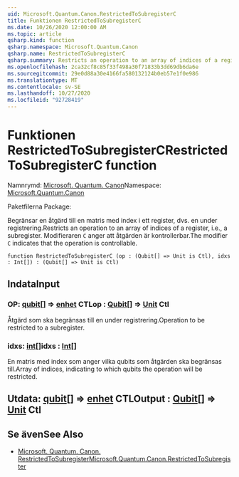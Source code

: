 ```yaml
---
uid: Microsoft.Quantum.Canon.RestrictedToSubregisterC
title: Funktionen RestrictedToSubregisterC
ms.date: 10/26/2020 12:00:00 AM
ms.topic: article
qsharp.kind: function
qsharp.namespace: Microsoft.Quantum.Canon
qsharp.name: RestrictedToSubregisterC
qsharp.summary: Restricts an operation to an array of indices of a register, i.e., a subregister. The modifier `C` indicates that the operation is controllable.
ms.openlocfilehash: 2ca32cf8c85f33f498a30f71833b3dd69db6da6e
ms.sourcegitcommit: 29e0d88a30e4166fa580132124b0eb57e1f0e986
ms.translationtype: MT
ms.contentlocale: sv-SE
ms.lasthandoff: 10/27/2020
ms.locfileid: "92728419"
---
```

# <a name="restrictedtosubregisterc-function"></a><span data-ttu-id="822ea-102">Funktionen RestrictedToSubregisterC</span><span class="sxs-lookup"><span data-stu-id="822ea-102">RestrictedToSubregisterC function</span></span>

<span data-ttu-id="822ea-103">Namnrymd: [Microsoft. Quantum. Canon](xref:Microsoft.Quantum.Canon)</span><span class="sxs-lookup"><span data-stu-id="822ea-103">Namespace: [Microsoft.Quantum.Canon](xref:Microsoft.Quantum.Canon)</span></span>

<span data-ttu-id="822ea-104">Paketfilerna [](https://nuget.org/packages/)</span><span class="sxs-lookup"><span data-stu-id="822ea-104">Package: [](https://nuget.org/packages/)</span></span>


<span data-ttu-id="822ea-105">Begränsar en åtgärd till en matris med index i ett register, dvs. en under registrering.</span><span class="sxs-lookup"><span data-stu-id="822ea-105">Restricts an operation to an array of indices of a register, i.e., a subregister.</span></span>
<span data-ttu-id="822ea-106">Modifieraren `C` anger att åtgärden är kontrollerbar.</span><span class="sxs-lookup"><span data-stu-id="822ea-106">The modifier `C` indicates that the operation is controllable.</span></span>

```qsharp
function RestrictedToSubregisterC (op : (Qubit[] => Unit is Ctl), idxs : Int[]) : (Qubit[] => Unit is Ctl)
```


## <a name="input"></a><span data-ttu-id="822ea-107">Indata</span><span class="sxs-lookup"><span data-stu-id="822ea-107">Input</span></span>

### <a name="op--qubit--unit-ctl"></a><span data-ttu-id="822ea-108">OP: [qubit](xref:microsoft.quantum.lang-ref.qubit)[] => [enhet](xref:microsoft.quantum.lang-ref.unit) CTL</span><span class="sxs-lookup"><span data-stu-id="822ea-108">op : [Qubit](xref:microsoft.quantum.lang-ref.qubit)[] => [Unit](xref:microsoft.quantum.lang-ref.unit) Ctl</span></span>

<span data-ttu-id="822ea-109">Åtgärd som ska begränsas till en under registrering.</span><span class="sxs-lookup"><span data-stu-id="822ea-109">Operation to be restricted to a subregister.</span></span>


### <a name="idxs--int"></a><span data-ttu-id="822ea-110">idxs: [int](xref:microsoft.quantum.lang-ref.int)[]</span><span class="sxs-lookup"><span data-stu-id="822ea-110">idxs : [Int](xref:microsoft.quantum.lang-ref.int)[]</span></span>

<span data-ttu-id="822ea-111">En matris med index som anger vilka qubits som åtgärden ska begränsas till.</span><span class="sxs-lookup"><span data-stu-id="822ea-111">Array of indices, indicating to which qubits the operation will be restricted.</span></span>



## <a name="output--qubit--unit-ctl"></a><span data-ttu-id="822ea-112">Utdata: [qubit](xref:microsoft.quantum.lang-ref.qubit)[] => [enhet](xref:microsoft.quantum.lang-ref.unit) CTL</span><span class="sxs-lookup"><span data-stu-id="822ea-112">Output : [Qubit](xref:microsoft.quantum.lang-ref.qubit)[] => [Unit](xref:microsoft.quantum.lang-ref.unit) Ctl</span></span>



## <a name="see-also"></a><span data-ttu-id="822ea-113">Se även</span><span class="sxs-lookup"><span data-stu-id="822ea-113">See Also</span></span>

- [<span data-ttu-id="822ea-114">Microsoft. Quantum. Canon. RestrictedToSubregister</span><span class="sxs-lookup"><span data-stu-id="822ea-114">Microsoft.Quantum.Canon.RestrictedToSubregister</span></span>](xref:Microsoft.Quantum.Canon.RestrictedToSubregister)